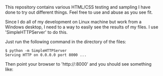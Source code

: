 This repository contains various HTML/CSS testing and sampling I have done to try out different things. Feel free to use and abuse as you see fit.

Since I do all of my development on Linux machine but work from a Windows desktop, I need to a way to easily see the results of my files. I use 'SimpleHTTPServer' to do this.

Just run the following command in the directory of the files:
```
$ python -m SimpleHTTPServer
Serving HTTP on 0.0.0.0 port 8000 ...
```
Then point your browser to 'http://<Server IP Address>:8000' and you should see something like:


